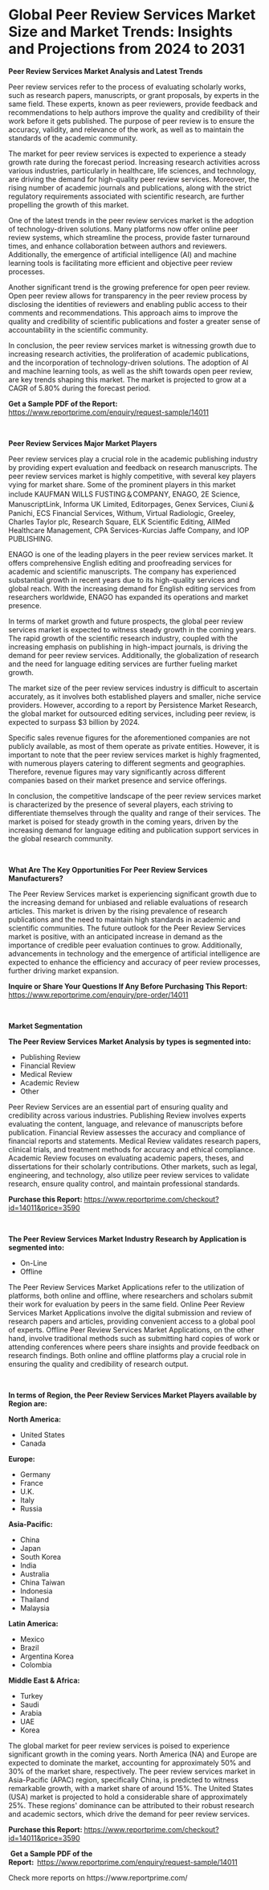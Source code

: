 <p><h1>Global Peer Review Services Market Size and Market Trends: Insights and Projections from 2024 to 2031</h1></p><p><strong>Peer Review Services Market Analysis and Latest Trends</strong></p>
<p><p>Peer review services refer to the process of evaluating scholarly works, such as research papers, manuscripts, or grant proposals, by experts in the same field. These experts, known as peer reviewers, provide feedback and recommendations to help authors improve the quality and credibility of their work before it gets published. The purpose of peer review is to ensure the accuracy, validity, and relevance of the work, as well as to maintain the standards of the academic community.</p><p>The market for peer review services is expected to experience a steady growth rate during the forecast period. Increasing research activities across various industries, particularly in healthcare, life sciences, and technology, are driving the demand for high-quality peer review services. Moreover, the rising number of academic journals and publications, along with the strict regulatory requirements associated with scientific research, are further propelling the growth of this market.</p><p>One of the latest trends in the peer review services market is the adoption of technology-driven solutions. Many platforms now offer online peer review systems, which streamline the process, provide faster turnaround times, and enhance collaboration between authors and reviewers. Additionally, the emergence of artificial intelligence (AI) and machine learning tools is facilitating more efficient and objective peer review processes.</p><p>Another significant trend is the growing preference for open peer review. Open peer review allows for transparency in the peer review process by disclosing the identities of reviewers and enabling public access to their comments and recommendations. This approach aims to improve the quality and credibility of scientific publications and foster a greater sense of accountability in the scientific community.</p><p>In conclusion, the peer review services market is witnessing growth due to increasing research activities, the proliferation of academic publications, and the incorporation of technology-driven solutions. The adoption of AI and machine learning tools, as well as the shift towards open peer review, are key trends shaping this market. The market is projected to grow at a CAGR of 5.80% during the forecast period.</p></p>
<p><strong>Get a Sample PDF of the Report:&nbsp;</strong> <a href="https://www.reportprime.com/enquiry/request-sample/14011">https://www.reportprime.com/enquiry/request-sample/14011</a></p>
<p>&nbsp;</p>
<p><strong>Peer Review Services Major Market Players</strong></p>
<p><p>Peer review services play a crucial role in the academic publishing industry by providing expert evaluation and feedback on research manuscripts. The peer review services market is highly competitive, with several key players vying for market share. Some of the prominent players in this market include KAUFMAN WILLS FUSTING＆COMPANY, ENAGO, 2E Science, ManuscriptLink, Informa UK Limited, Editorpages, Genex Services, Ciuni＆Panichi, ECS Financial Services, Withum, Virtual Radiologic, Greeley, Charles Taylor plc, Research Square, ELK Scientific Editing, AllMed Healthcare Management, CPA Services-Kurcias Jaffe Company, and IOP PUBLISHING.</p><p>ENAGO is one of the leading players in the peer review services market. It offers comprehensive English editing and proofreading services for academic and scientific manuscripts. The company has experienced substantial growth in recent years due to its high-quality services and global reach. With the increasing demand for English editing services from researchers worldwide, ENAGO has expanded its operations and market presence.</p><p>In terms of market growth and future prospects, the global peer review services market is expected to witness steady growth in the coming years. The rapid growth of the scientific research industry, coupled with the increasing emphasis on publishing in high-impact journals, is driving the demand for peer review services. Additionally, the globalization of research and the need for language editing services are further fueling market growth.</p><p>The market size of the peer review services industry is difficult to ascertain accurately, as it involves both established players and smaller, niche service providers. However, according to a report by Persistence Market Research, the global market for outsourced editing services, including peer review, is expected to surpass $3 billion by 2024.</p><p>Specific sales revenue figures for the aforementioned companies are not publicly available, as most of them operate as private entities. However, it is important to note that the peer review services market is highly fragmented, with numerous players catering to different segments and geographies. Therefore, revenue figures may vary significantly across different companies based on their market presence and service offerings.</p><p>In conclusion, the competitive landscape of the peer review services market is characterized by the presence of several players, each striving to differentiate themselves through the quality and range of their services. The market is poised for steady growth in the coming years, driven by the increasing demand for language editing and publication support services in the global research community.</p></p>
<p>&nbsp;</p>
<p><strong>What Are The Key Opportunities For Peer Review Services Manufacturers?</strong></p>
<p><p>The Peer Review Services market is experiencing significant growth due to the increasing demand for unbiased and reliable evaluations of research articles. This market is driven by the rising prevalence of research publications and the need to maintain high standards in academic and scientific communities. The future outlook for the Peer Review Services market is positive, with an anticipated increase in demand as the importance of credible peer evaluation continues to grow. Additionally, advancements in technology and the emergence of artificial intelligence are expected to enhance the efficiency and accuracy of peer review processes, further driving market expansion.</p></p>
<p><strong>Inquire or Share Your Questions If Any Before Purchasing This Report:</strong> <a href="https://www.reportprime.com/enquiry/pre-order/14011">https://www.reportprime.com/enquiry/pre-order/14011</a></p>
<p>&nbsp;</p>
<p><strong>Market Segmentation</strong></p>
<p><strong>The Peer Review Services Market Analysis by types is segmented into:</strong></p>
<p><ul><li>Publishing Review</li><li>Financial Review</li><li>Medical Review</li><li>Academic Review</li><li>Other</li></ul></p>
<p><p>Peer Review Services are an essential part of ensuring quality and credibility across various industries. Publishing Review involves experts evaluating the content, language, and relevance of manuscripts before publication. Financial Review assesses the accuracy and compliance of financial reports and statements. Medical Review validates research papers, clinical trials, and treatment methods for accuracy and ethical compliance. Academic Review focuses on evaluating academic papers, theses, and dissertations for their scholarly contributions. Other markets, such as legal, engineering, and technology, also utilize peer review services to validate research, ensure quality control, and maintain professional standards.</p></p>
<p><strong>Purchase this Report:&nbsp;</strong><a href="https://www.reportprime.com/checkout?id=14011&price=3590">https://www.reportprime.com/checkout?id=14011&price=3590</a></p>
<p>&nbsp;</p>
<p><strong>The Peer Review Services Market Industry Research by Application is segmented into:</strong></p>
<p><ul><li>On-Line</li><li>Offline</li></ul></p>
<p><p>The Peer Review Services Market Applications refer to the utilization of platforms, both online and offline, where researchers and scholars submit their work for evaluation by peers in the same field. Online Peer Review Services Market Applications involve the digital submission and review of research papers and articles, providing convenient access to a global pool of experts. Offline Peer Review Services Market Applications, on the other hand, involve traditional methods such as submitting hard copies of work or attending conferences where peers share insights and provide feedback on research findings. Both online and offline platforms play a crucial role in ensuring the quality and credibility of research output.</p></p>
<p>&nbsp;</p>
<p><strong>In terms of Region, the Peer Review Services Market Players available by Region are:</strong></p>
<p>
    <p> <strong> North America: </strong>
        <ul>
            <li>United States</li>
            <li>Canada</li>
        </ul>
        </p> 
    <p> <strong> Europe: </strong>
        <ul>
            <li>Germany</li>
            <li>France</li>
            <li>U.K.</li>
            <li>Italy</li>
            <li>Russia</li>
        </ul>
        </p> 
    <p> <strong> Asia-Pacific: </strong>
        <ul>
            <li>China</li>
            <li>Japan</li>
            <li>South Korea</li>
            <li>India</li>
            <li>Australia</li>
            <li>China Taiwan</li>
            <li>Indonesia</li>
            <li>Thailand</li>
            <li>Malaysia</li>
        </ul>
        </p> 
    <p> <strong> Latin America: </strong>
        <ul>
            <li>Mexico</li>
            <li>Brazil</li>
            <li>Argentina Korea</li>
            <li>Colombia</li>
        </ul>
        </p> 
    <p> <strong> Middle East & Africa: </strong>
        <ul>
            <li>Turkey</li>
            <li>Saudi</li>
            <li>Arabia</li>
            <li>UAE</li>
            <li>Korea</li>
        </ul>
    </p>
    </p>
<p><p>The global market for peer review services is poised to experience significant growth in the coming years. North America (NA) and Europe are expected to dominate the market, accounting for approximately 50% and 30% of the market share, respectively. The peer review services market in Asia-Pacific (APAC) region, specifically China, is predicted to witness remarkable growth, with a market share of around 15%. The United States (USA) market is projected to hold a considerable share of approximately 25%. These regions' dominance can be attributed to their robust research and academic sectors, which drive the demand for peer review services.</p></p>
<p><strong>Purchase this Report: </strong><a href="https://www.reportprime.com/checkout?id=14011&price=3590">https://www.reportprime.com/checkout?id=14011&price=3590</a></p>
<p>&nbsp;<strong>Get a Sample PDF of the Report:&nbsp;&nbsp;</strong><a href="https://www.reportprime.com/enquiry/request-sample/14011">https://www.reportprime.com/enquiry/request-sample/14011</a></p>
<p><strong></strong></p>
<p>Check more reports on https://www.reportprime.com/</p>